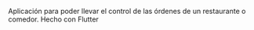 Aplicación para poder llevar el control de las órdenes de un restaurante o comedor. 
Hecho con Flutter
